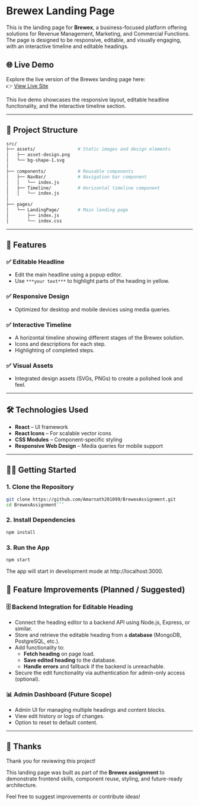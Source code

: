 # Brewex Landing Page

This is the landing page for **Brewex**, a business-focused platform offering solutions for Revenue Management, Marketing, and Commercial Functions. The page is designed to be responsive, editable, and visually engaging, with an interactive timeline and editable headings.

## 🌐 Live Demo

Explore the live version of the Brewex landing page here:  
👉 [View Live Site](https://your-deployed-url.com)

This live demo showcases the responsive layout, editable headline functionality, and the interactive timeline section.

---

## 📁 Project Structure

```bash
src/
├── assets/                # Static images and design elements
│   ├── asset-design.png
│   └── bg-shape-1.svg
│
├── components/            # Reusable components
│   ├── NavBar/            # Navigation bar component
│   │   └── index.js
│   ├── Timeline/          # Horizontal timeline component
│   │   └── index.js
│
├── pages/
│   └── LandingPage/       # Main landing page
│       ├── index.js
│       └── index.css
```

---

## 🚀 Features

### ✅ Editable Headline

- Edit the main headline using a popup editor.
- Use `***your text***` to highlight parts of the heading in yellow.

### ✅ Responsive Design

- Optimized for desktop and mobile devices using media queries.

### ✅ Interactive Timeline

- A horizontal timeline showing different stages of the Brewex solution.
- Icons and descriptions for each step.
- Highlighting of completed steps.

### ✅ Visual Assets

- Integrated design assets (SVGs, PNGs) to create a polished look and feel.

---

## 🛠️ Technologies Used

- **React** – UI framework
- **React Icons** – For scalable vector icons
- **CSS Modules** – Component-specific styling
- **Responsive Web Design** – Media queries for mobile support

---

## 🧑‍💻 Getting Started

### 1. Clone the Repository

````bash
git clone https://github.com/Amarnath201099/BrewexAssignment.git
cd BrewexAssignment```
````

### 2. Install Dependencies

```bash
npm install
```

### 3. Run the App

```bash
npm start
```

The app will start in development mode at http://localhost:3000.

## 🔧 Feature Improvements (Planned / Suggested)

### 🗄️ Backend Integration for Editable Heading

- Connect the heading editor to a backend API using Node.js, Express, or similar.
- Store and retrieve the editable heading from a **database** (MongoDB, PostgreSQL, etc.).
- Add functionality to:
  - **Fetch heading** on page load.
  - **Save edited heading** to the database.
  - **Handle errors** and fallback if the backend is unreachable.
- Secure the edit functionality via authentication for admin-only access (optional).

### 📊 Admin Dashboard (Future Scope)

- Admin UI for managing multiple headings and content blocks.
- View edit history or logs of changes.
- Option to reset to default content.

---

## 🙏 Thanks

Thank you for reviewing this project!

This landing page was built as part of the **Brewex assignment** to demonstrate frontend skills, component reuse, styling, and future-ready architecture.

Feel free to suggest improvements or contribute ideas!
